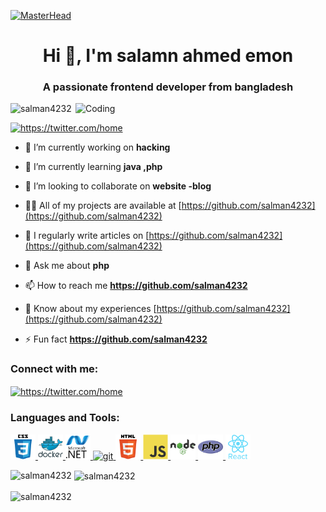 [![MasterHead](https://media.licdn.com/dms/image/D563DAQFIJGy_J4EvYA/image-scale_191_1128/0/1666883668428?e=1675425600&v=beta&t=q5S0E-n5z-gDvzZPdOvK7oorksu-JESWk3DdbbvU2ss)](https://codegrills.in)
<h1 align="center">Hi 👋, I'm salamn ahmed emon</h1>
<h3 align="center">A passionate frontend developer from bangladesh</h3>
<img align="right" alt="Coding" width="400" src="https://media.tenor.com/rePDfDWO3XoAAAAd/hacking.gif">

<p align="left"> <img src="https://komarev.com/ghpvc/?username=salman4232&label=Profile%20views&color=0e75b6&style=flat" alt="salman4232" /> </p>

<p align="left"> <a href="https://twitter.com/https://twitter.com/home" target="blank"><img src="https://img.shields.io/twitter/follow/https://twitter.com/home?logo=twitter&style=for-the-badge" alt="https://twitter.com/home" /></a> </p>

- 🔭 I’m currently working on **hacking**

- 🌱 I’m currently learning **java ,php**

- 👯 I’m looking to collaborate on **website -blog**

- 👨‍💻 All of my projects are available at [https://github.com/salman4232](https://github.com/salman4232)

- 📝 I regularly write articles on [https://github.com/salman4232](https://github.com/salman4232)

- 💬 Ask me about **php**

- 📫 How to reach me **https://github.com/salman4232**

- 📄 Know about my experiences [https://github.com/salman4232](https://github.com/salman4232)

- ⚡ Fun fact **https://github.com/salman4232**

<h3 align="left">Connect with me:</h3>
<p align="left">
<a href="https://twitter.com/https://twitter.com/home" target="blank"><img align="center" src="https://raw.githubusercontent.com/rahuldkjain/github-profile-readme-generator/master/src/images/icons/Social/twitter.svg" alt="https://twitter.com/home" height="30" width="40" /></a>
</p>

<h3 align="left">Languages and Tools:</h3>
<p align="left"> <a href="https://www.w3schools.com/css/" target="_blank" rel="noreferrer"> <img src="https://raw.githubusercontent.com/devicons/devicon/master/icons/css3/css3-original-wordmark.svg" alt="css3" width="40" height="40"/> </a> <a href="https://www.docker.com/" target="_blank" rel="noreferrer"> <img src="https://raw.githubusercontent.com/devicons/devicon/master/icons/docker/docker-original-wordmark.svg" alt="docker" width="40" height="40"/> </a> <a href="https://dotnet.microsoft.com/" target="_blank" rel="noreferrer"> <img src="https://raw.githubusercontent.com/devicons/devicon/master/icons/dot-net/dot-net-original-wordmark.svg" alt="dotnet" width="40" height="40"/> </a> <a href="https://git-scm.com/" target="_blank" rel="noreferrer"> <img src="https://www.vectorlogo.zone/logos/git-scm/git-scm-icon.svg" alt="git" width="40" height="40"/> </a> <a href="https://www.w3.org/html/" target="_blank" rel="noreferrer"> <img src="https://raw.githubusercontent.com/devicons/devicon/master/icons/html5/html5-original-wordmark.svg" alt="html5" width="40" height="40"/> </a> <a href="https://developer.mozilla.org/en-US/docs/Web/JavaScript" target="_blank" rel="noreferrer"> <img src="https://raw.githubusercontent.com/devicons/devicon/master/icons/javascript/javascript-original.svg" alt="javascript" width="40" height="40"/> </a> <a href="https://nodejs.org" target="_blank" rel="noreferrer"> <img src="https://raw.githubusercontent.com/devicons/devicon/master/icons/nodejs/nodejs-original-wordmark.svg" alt="nodejs" width="40" height="40"/> </a> <a href="https://www.php.net" target="_blank" rel="noreferrer"> <img src="https://raw.githubusercontent.com/devicons/devicon/master/icons/php/php-original.svg" alt="php" width="40" height="40"/> </a> <a href="https://reactjs.org/" target="_blank" rel="noreferrer"> <img src="https://raw.githubusercontent.com/devicons/devicon/master/icons/react/react-original-wordmark.svg" alt="react" width="40" height="40"/> </a> </p>

<p><img align="left" src="https://github-readme-stats.vercel.app/api/top-langs?username=salman4232&show_icons=true&locale=en&layout=compact" alt="salman4232" /></p>

<p>&nbsp;<img align="center" src="https://github-readme-stats.vercel.app/api?username=salman4232&show_icons=true&locale=en" alt="salman4232" /></p>

<p><img align="center" src="https://github-readme-streak-stats.herokuapp.com/?user=salman4232&" alt="salman4232" /></p>
